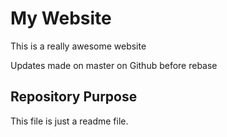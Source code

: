 # My Website

This is a really awesome website

Updates made on master on Github before rebase


## Repository Purpose

This file is just a readme file.

